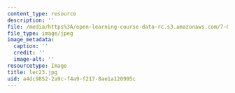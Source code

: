 ```yaml
---
content_type: resource
description: ''
file: /media/https%3A/open-learning-course-data-rc.s3.amazonaws.com/7-012-introduction-to-biology-fall-2004/a4dc98522a9cf4a9f2178ae1a120995c_lec23.jpg
file_type: image/jpeg
image_metadata:
  caption: ''
  credit: ''
  image-alt: ''
resourcetype: Image
title: lec23.jpg
uid: a4dc9852-2a9c-f4a9-f217-8ae1a120995c
---
```

